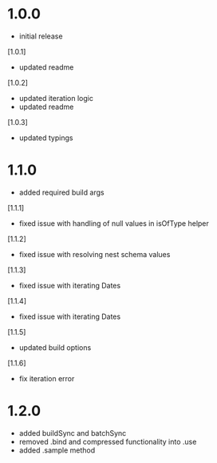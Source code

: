 # 1.0.0

-   initial release

[1.0.1]

-   updated readme

[1.0.2]

-   updated iteration logic
-   updated readme

[1.0.3]

-   updated typings

# 1.1.0

-   added required build args

[1.1.1]

-   fixed issue with handling of null values in isOfType helper

[1.1.2]

-   fixed issue with resolving nest schema values

[1.1.3]

-   fixed issue with iterating Dates

[1.1.4]

-   fixed issue with iterating Dates

[1.1.5]

-   updated build options

[1.1.6]

-   fix iteration error

# 1.2.0

-   added buildSync and batchSync
-   removed .bind and compressed functionality into .use
-   added .sample method
